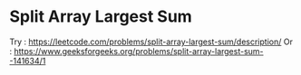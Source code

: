 # Split Array Largest Sum

Try : https://leetcode.com/problems/split-array-largest-sum/description/
Or : https://www.geeksforgeeks.org/problems/split-array-largest-sum--141634/1

```
```
